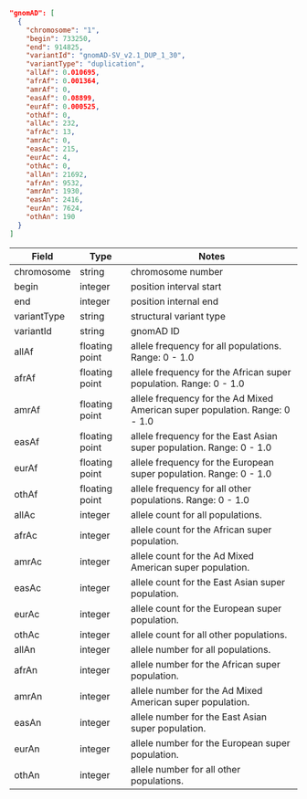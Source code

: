 ```json
"gnomAD": [
  {
    "chromosome": "1",
    "begin": 733250,
    "end": 914825,
    "variantId": "gnomAD-SV_v2.1_DUP_1_30",
    "variantType": "duplication",
    "allAf": 0.010695,
    "afrAf": 0.001364,
    "amrAf": 0,
    "easAf": 0.08899,
    "eurAf": 0.000525,
    "othAf": 0,
    "allAc": 232,
    "afrAc": 13,
    "amrAc": 0,
    "easAc": 215,
    "eurAc": 4,
    "othAc": 0,
    "allAn": 21692,
    "afrAn": 9532,
    "amrAn": 1930,
    "easAn": 2416,
    "eurAn": 7624,
    "othAn": 190
  }
]

```

| Field       | Type           | Notes                                                                       |
|-------------|----------------|-----------------------------------------------------------------------------|
| chromosome  | string         | chromosome number                                                           |
| begin       | integer        | position interval start                                                     |
| end         | integer        | position internal end                                                       |
| variantType | string         | structural variant type                                                     |
| variantId   | string         | gnomAD ID                                                                   |
| allAf       | floating point | allele frequency for all populations. Range: 0 - 1.0                        |
| afrAf       | floating point | allele frequency for the African super population. Range: 0 - 1.0           |
| amrAf       | floating point | allele frequency for the Ad Mixed American super population. Range: 0 - 1.0 |
| easAf       | floating point | allele frequency for the East Asian super population. Range: 0 - 1.0        |
| eurAf       | floating point | allele frequency for the European super population. Range: 0 - 1.0          |
| othAf       | floating point | allele frequency for all other populations. Range: 0 - 1.0                  |
| allAc       | integer        | allele count for all populations.                                           |
| afrAc       | integer        | allele count for the African super population.                              |
| amrAc       | integer        | allele count for the Ad Mixed American super population.                    |
| easAc       | integer        | allele count for the East Asian super population.                           |
| eurAc       | integer        | allele count for the European super population.                             |
| othAc       | integer        | allele count for all other populations.                                     |
| allAn       | integer        | allele number for all populations.                                          |
| afrAn       | integer        | allele number for the African super population.                             |
| amrAn       | integer        | allele number for the Ad Mixed American super population.                   |
| easAn       | integer        | allele number for the East Asian super population.                          |
| eurAn       | integer        | allele number for the European super population.                            |
| othAn       | integer        | allele number for all other populations.                                    |

                   
                                  
                                  
                                  
                                 
                              
                                
                 
                 
                 
                 
                                